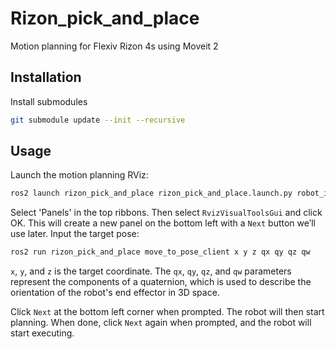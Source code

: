 # Rizon_pick_and_place

Motion planning for Flexiv Rizon 4s using Moveit 2

## Installation

Install submodules 

```bash
git submodule update --init --recursive
```

## Usage
Launch the motion planning RViz:
```bash
ros2 launch rizon_pick_and_place rizon_pick_and_place.launch.py robot_ip:=dont-care local_ip:=dont-care use_fake_hardware:=true
```
Select 'Panels' in the top ribbons. Then select `RvizVisualToolsGui` and click OK. This will create a new panel on the bottom left with a `Next` button we’ll use later.
Input the target pose:
```bash
ros2 run rizon_pick_and_place move_to_pose_client x y z qx qy qz qw
```
`x`, `y`, and `z` is the target coordinate. The `qx`, `qy`, `qz`, and `qw` parameters represent the components of a quaternion, which is used to describe the orientation of the robot's end effector in 3D space.

Click `Next` at the bottom left corner when prompted. The robot will then start planning. When done, click `Next` again when prompted, and the robot will start executing.


